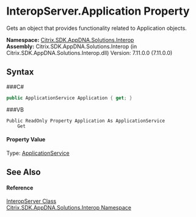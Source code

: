 # InteropServer.Application Property 
 

Gets an object that provides functionality related to Application objects.

**Namespace:**&nbsp;<a href="N_Citrix_SDK_AppDNA_Solutions_Interop">Citrix.SDK.AppDNA.Solutions.Interop</a><br />**Assembly:**&nbsp;Citrix.SDK.AppDNA.Solutions.Interop (in Citrix.SDK.AppDNA.Solutions.Interop.dll) Version: 7.11.0.0 (7.11.0.0)

## Syntax

###C#
```csharp
public ApplicationService Application { get; }
```

###VB
```vbnet
Public ReadOnly Property Application As ApplicationService
	Get
```


#### Property Value
Type: <a href="T_Citrix_SDK_AppDNA_ApplicationService">ApplicationService</a>

## See Also


#### Reference
<a href="T_Citrix_SDK_AppDNA_Solutions_Interop_InteropServer">InteropServer Class</a><br /><a href="N_Citrix_SDK_AppDNA_Solutions_Interop">Citrix.SDK.AppDNA.Solutions.Interop Namespace</a><br />